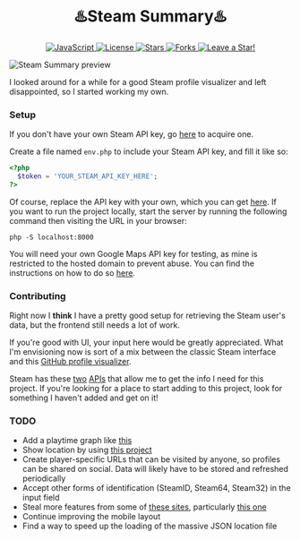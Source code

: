 <p align="center">
  <h1 align="center">♨️Steam Summary♨️</h1>
</p>

<p align="center">
  <a href="https://github.com/ajmeese7/steam-summary/search?l=javascript">
    <img src="https://img.shields.io/badge/language-JavaScript-yellow" alt="JavaScript" />
  </a>
  <a href="https://github.com/ajmeese7/steam-summary/blob/master/LICENSE.md">
    <img src="https://img.shields.io/github/license/ajmeese7/steam-summary" alt="License" />
  </a>
  <a href="https://github.com/ajmeese7/steam-summary/stargazers">
    <img src="https://img.shields.io/github/stars/ajmeese7/steam-summary" alt="Stars" />
  </a>
  <a href="https://github.com/ajmeese7/steam-summary/network/members">
    <img src="https://img.shields.io/github/forks/ajmeese7/steam-summary" alt="Forks" />
  </a>
  <a href="https://github.com/ajmeese7/steam-summary/stargazers">
    <img src="https://img.shields.io/static/v1?label=%F0%9F%8C%9F&message=If%20Useful&style=style=flat&color=BC4E99" alt="Leave a Star!"/>
  </a>
</p>

![Steam Summary preview](https://user-images.githubusercontent.com/17814535/91184061-cd870800-e6b1-11ea-9a6f-be739c4b46ff.png)

I looked around for a while for a good Steam profile visualizer and left disappointed, 
so I started working my own.

### Setup
If you don't have your own Steam API key, go [here](https://steamcommunity.com/dev/apikey) to 
acquire one.

Create a file named `env.php` to include your Steam API key, and fill it like so:
```php
<?php
  $token = 'YOUR_STEAM_API_KEY_HERE';
?>
```

Of course, replace the API key with your own, which you can get [here](http://steamcommunity.com/dev/apikey).
If you want to run the project locally, start the server by running the following command
then visiting the URL in your browser:

```
php -S localhost:8000
```

You will need your own Google Maps API key for testing, as mine is restricted to the hosted
domain to prevent abuse. You can find the instructions on how to do so 
[here](https://developers.google.com/maps/documentation/javascript/get-api-key).

### Contributing
Right now I **think** I have a pretty good setup for retrieving the Steam user's data, but the frontend 
still needs a lot of work.

If you're good with UI, your input here would be greatly appreciated. What I'm envisioning now is sort of a mix 
between the classic Steam interface and this [GitHub profile visualizer](https://github.com/tipsy/profile-summary-for-github).

Steam has these [two](https://developer.valvesoftware.com/wiki/Steam_Web_API#GetPlayerSummaries_.28v0002.29) 
[APIs](https://partner.steamgames.com/doc/webapi/IPlayerService) that allow me to get the info I need for this project.
If you're looking for a place to start adding to this project, look for something I haven't added and get on it!

### TODO
- Add a playtime graph like [this](https://profile-summary-for-github.com/user/ajmeese7)
- Show location by using [this project](https://github.com/Holek/steam-friends-countries)
- Create player-specific URLs that can be visited by anyone, so profiles can be
shared on social. Data will likely have to be stored and refreshed periodically
- Accept other forms of identification (SteamID, Steam64, Steam32) in the input field
- Steal more features from some of [these sites](https://steamcommunity.com/sharedfiles/filedetails/?id=451698754),
particularly [this one](https://steamdb.info/calculator/76561198069087631/)
- Continue improving the mobile layout
- Find a way to speed up the loading of the massive JSON location file